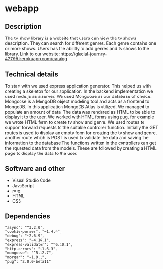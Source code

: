 # webapp

## Description

The tv show library is a website that users can view the tv shows description. They can search for different genres. Each genre contains one or more shows. Users has the abilitly to add genres and tv shows to the library.
Link to our website:
https://glacial-journey-47796.herokuapp.com/catalog

## Technical details

To start with we used express application generator. This helped us with creating a skeleton for our application. In the backend implementation we used node.js as a server. We used Mongoose as our database of choice. Mongoose is a MongoDB object modeling tool and acts as a frontend to MongoDB. In this application MongoDB Atlas is utilized. We managed to populate an amount of data. The data was rendered as HTML to be able to display it to the user. We worked with HTML forms using pug, for example we wrote HTML form to create tv show and genre. We used routes to support forward requests to the suitable controller function. Initially the GET routes is used to display an empty form for creating the tv show and genre, another route which is POST is used to validate the data and saving the information to the database.The functions written in the controllers can get the rquested data from the models. These are followed by creating a HTML page to display the data to the user.

## Software and other

* Visual Studio Code
* JavaScript
* pug
* HTML
* CSS

## Dependencies

    "async": "^3.2.0",
    "cookie-parser": "~1.4.4",
    "debug": "~2.6.9",
    "express": "~4.16.1",
    "express-validator": "^6.10.1",
    "http-errors": "~1.6.3",
    "mongoose": "^5.12.7",
    "morgan": "~1.9.1",
    "pug": "2.0.0-beta11"
